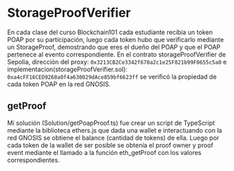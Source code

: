 # StorageProofVerifier
En cada clase del curso Blockchain101 cada estudiante recibía un token POAP por su participación, luego cada token hubo que verificarlo mediante un StorageProof, demostrando que eres el dueño del POAP y que el POAP pertenece al evento correspondiente. En el contrato storageProofVerifier de Sepolia, dirección del proxy: `0x3213CB2Ce3342f670a2c1e25F821b99F0655c5a0` e implementacion(storageProofVerifier.sol): `0xa4cFF16CED9268a0f4a630029dAce859bf6623ff` se verificó la propiedad de cada token POAP en la red GNOSIS.  
## getProof
Mi solución (Solution/getPoapProof.ts) fue crear un script de TypeScript mediante la biblioteca ethers.js que dada una wallet e interactuando con la red GNOSIS se obtiene el balance (cantidad de tokens) de ella. Luego por cada token de la wallet de ser posible se obtenía el proof owner y proof event mediante el llamado a la función eth_getProof con los valores correspondientes.